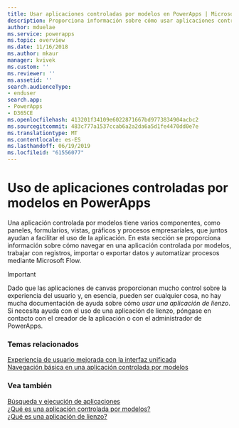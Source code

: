 ```yaml
---
title: Usar aplicaciones controladas por modelos en PowerApps | Microsoft Docs
description: Proporciona información sobre cómo usar aplicaciones controladas por modelos en PowerApps.
author: mduelae
ms.service: powerapps
ms.topic: overview
ms.date: 11/16/2018
ms.author: mkaur
manager: kvivek
ms.custom: ''
ms.reviewer: ''
ms.assetid: ''
search.audienceType:
- enduser
search.app:
- PowerApps
- D365CE
ms.openlocfilehash: 413201f34109e6022871667bd9773834904acbc2
ms.sourcegitcommit: 483c777a1537ccab6a2a2da6a5d1fe4470dd0e7e
ms.translationtype: MT
ms.contentlocale: es-ES
ms.lasthandoff: 06/19/2019
ms.locfileid: "61556077"
---
```

# <a name="use-model-driven-apps-in-powerapps"></a>Uso de aplicaciones controladas por modelos en PowerApps

Una aplicación controlada por modelos tiene varios componentes, como paneles, formularios, vistas, gráficos y procesos empresariales, que juntos ayudan a facilitar el uso de la aplicación. En esta sección se proporciona información sobre cómo navegar en una aplicación controlada por modelos, trabajar con registros, importar o exportar datos y automatizar procesos mediante Microsoft Flow. 

> [!IMPORTANT]
> Dado que las aplicaciones de canvas proporcionan mucho control sobre la experiencia del usuario y, en esencia, pueden ser cualquier cosa, no hay mucha documentación de ayuda sobre cómo *usar una aplicación de lienzo*. Si necesita ayuda con el uso de una aplicación de lienzo, póngase en contacto con el creador de la aplicación o con el administrador de PowerApps.

### <a name="related-topics"></a>Temas relacionados

[Experiencia de usuario mejorada con la interfaz unificada](unified-interface.md)<br/>
[Navegación básica en una aplicación controlada por modelos](navigation.md)

### <a name="see-also"></a>Vea también

[Búsqueda y ejecución de aplicaciones](index.md)<br/>
[¿Qué es una aplicación controlada por modelos?](/powerapps/maker/model-driven-apps/model-driven-app-overview)<br/>
[¿Qué es una aplicación de lienzo?](/powerapps/maker/canvas-apps/getting-started)

